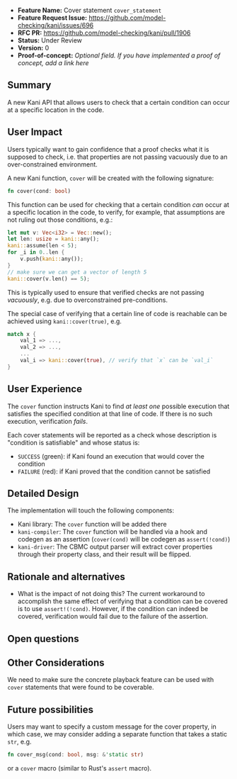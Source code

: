 - **Feature Name:** Cover statement `cover_statement`
- **Feature Request Issue:** <https://github.com/model-checking/kani/issues/696>
- **RFC PR:** <https://github.com/model-checking/kani/pull/1906>
- **Status:** Under Review
- **Version:** 0
- **Proof-of-concept:** *Optional field. If you have implemented a proof of concept, add a link here*

## Summary

A new Kani API that allows users to check that a certain condition can occur at a specific location in the code.

## User Impact

Users typically want to gain confidence that a proof checks what it is supposed to check, i.e. that properties are not passing vacuously due to an over-constrained environment.

A new Kani function, `cover` will be created with the following signature:
```rust
fn cover(cond: bool)
```
This function can be used for checking that a certain condition _can_ occur at a specific location in the code, to verify, for example, that assumptions are not ruling out those conditions, e.g.:
```rust
let mut v: Vec<i32> = Vec::new();
let len: usize = kani::any();
kani::assume(len < 5);
for _i in 0..len {
    v.push(kani::any());
}
// make sure we can get a vector of length 5
kani::cover(v.len() == 5);
```
This is typically used to ensure that verified checks are not passing _vacuously_, e.g. due to overconstrained pre-conditions.

The special case of verifying that a certain line of code is reachable can be achieved using `kani::cover(true)`, e.g.
```rust
match x {
    val_1 => ...,
    val_2 => ...,
    ...
    val_i => kani::cover(true), // verify that `x` can be `val_i`
}
```

## User Experience

The `cover` function instructs Kani to find _at least one_ possible execution that satisfies the specified condition at that line of code. If there is no such execution, verification *fails*.

Each cover statements will be reported as a check whose description is "condition is satisfiable" and whose status is:
- `SUCCESS` (green): if Kani found an execution that would cover the condition
- `FAILURE` (red): if Kani proved that the condition cannot be satisfied

## Detailed Design

The implementation will touch the following components:
- Kani library: The `cover` function will be added there
- `kani-compiler`: The `cover` function will be handled via a hook and codegen as an assertion (`cover(cond)` will be codegen as `assert(!cond)`)
- `kani-driver`: The CBMC output parser will extract cover properties through their property class, and their result will be flipped.

## Rationale and alternatives

- What is the impact of not doing this?
The current workaround to accomplish the same effect of verifying that a condition can be covered is to use `assert!(!cond)`.
However, if the condition can indeed be covered, verification would fail due to the failure of the assertion.

## Open questions

## Other Considerations

We need to make sure the concrete playback feature can be used with `cover` statements that were found to be coverable.

## Future possibilities

Users may want to specify a custom message for the cover property, in which case, we may consider adding a separate function that takes a static `str`, e.g.
```rust
fn cover_msg(cond: bool, msg: &'static str)
```
or a `cover` macro (similar to Rust's `assert` macro).
